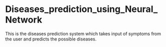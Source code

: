 # Diseases_prediction_using_Neural_Network
This is the diseases prediction system which takes input of symptoms from the user and predicts the possible diseases.
